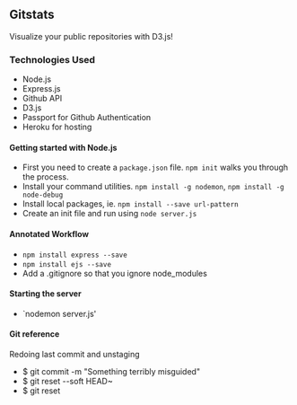 ## Gitstats

Visualize your public repositories with D3.js!

### Technologies Used

- Node.js
- Express.js
- Github API
- D3.js
- Passport for Github Authentication
- Heroku for hosting

#### Getting started with Node.js

- First you need to create a `package.json` file. `npm init` walks you through the process.
- Install your command utilities. `npm install -g nodemon`, `npm install -g node-debug`
- Install local packages, ie. `npm install --save url-pattern`
- Create an init file and run using `node server.js`

#### Annotated Workflow

- `npm install express --save`
- `npm install ejs --save`
- Add a .gitignore so that you ignore node_modules

#### Starting the server

- `nodemon server.js'

#### Git reference

Redoing last commit and unstaging

- $ git commit -m "Something terribly misguided" 
- $ git reset --soft HEAD~ 
- $ git reset





